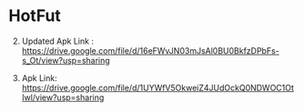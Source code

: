 # HotFut
2. Updated Apk Link : https://drive.google.com/file/d/16eFWvJN03mJsAl0BU0BkfzDPbFs-s_Ot/view?usp=sharing

1. Apk Link:
https://drive.google.com/file/d/1UYWfV5OkweiZ4JUdOckQ0NDWOC1Otlwl/view?usp=sharing
